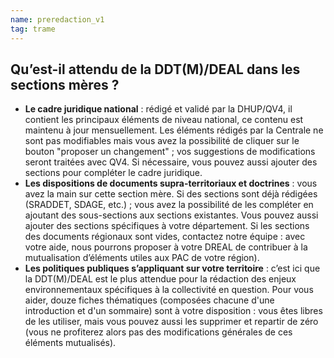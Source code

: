 ```yaml
---
name: preredaction_v1
tag: trame
---
```


## Qu’est-il attendu de la DDT(M)/DEAL dans les sections mères ?


- **Le cadre juridique national** : rédigé et validé par la DHUP/QV4, il contient les principaux éléments de niveau national, ce contenu est maintenu à jour mensuellement. Les éléments rédigés par la Centrale ne sont pas modifiables mais vous avez la possibilité de cliquer sur le bouton "proposer un changement" ; vos suggestions de modifications seront traitées avec QV4. 
Si nécessaire, vous pouvez aussi ajouter des sections pour compléter le cadre juridique.
- **Les dispositions de documents supra-territoriaux et doctrines** : vous avez la main sur cette section mère. Si des sections sont déjà rédigées (SRADDET, SDAGE, etc.) ; vous avez la possibilité de les compléter en ajoutant des sous-sections aux sections existantes. Vous pouvez aussi ajouter des sections spécifiques à votre département.
Si les sections des documents régionaux sont vides, contactez notre équipe : avec votre aide, nous pourrons proposer à votre DREAL de contribuer à la mutualisation d’éléments utiles aux PAC de votre région).
- **Les politiques publiques s’appliquant sur votre territoire** : c’est ici que la DDT(M)/DEAL est le plus attendue pour la rédaction des enjeux environnementaux spécifiques à la collectivité en question. Pour vous aider, douze fiches thématiques (composées chacune d'une introduction et d'un sommaire) sont à votre disposition : vous êtes libres de les utiliser, mais vous pouvez aussi les supprimer et repartir de zéro (vous ne profiterez alors pas des modifications générales de ces éléments mutualisés). 
